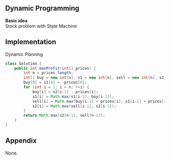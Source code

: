 **Dynamic Programming**  
---  
**Basic idea**  
Stock problem with State Machine

Implementation
---
Dynamic Planning
```java
class Solution {
    public int maxProfit(int[] prices) {
        int n = prices.length;
        int[] buy = new int[n], s1 = new int[n], sell = new int[n], s2 = new int[n];
        buy[0] = s1[0] = -prices[0];
        for (int i = 1; i < n; ++i) {
            buy[i] = s2[i-1] - prices[i];
            s1[i] = Math.max(s1[i-1], buy[i-1]);
            sell[i] = Math.max(buy[i-1] + prices[i], s1[i-1] + prices[i]);
            s2[i] = Math.max(sell[i-1], s2[i-1]);
        }
        return Math.max(s2[n-1], sell[n-1]);
    }
}
```
**Appendix**
---
None.